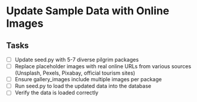 # Update Sample Data with Online Images

## Tasks
- [ ] Update seed.py with 5-7 diverse pilgrim packages
- [ ] Replace placeholder images with real online URLs from various sources (Unsplash, Pexels, Pixabay, official tourism sites)
- [ ] Ensure gallery_images include multiple images per package
- [ ] Run seed.py to load the updated data into the database
- [ ] Verify the data is loaded correctly
